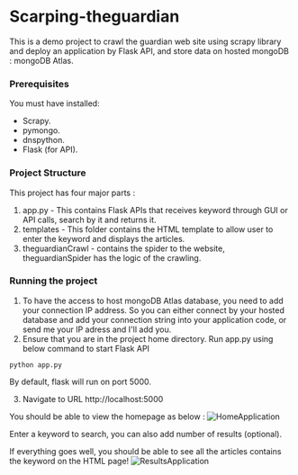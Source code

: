 # Scarping-theguardian
This is a demo project to crawl the guardian web site using scrapy library and deploy an application by Flask API, and store data on hosted mongoDB : mongoDB Atlas.

### Prerequisites
You must have installed:
- Scrapy.
- pymongo.
- dnspython.
- Flask (for API).

### Project Structure
This project has four major parts :
1. app.py - This contains Flask APIs that receives keyword through GUI or API calls, search by it and returns it.
2. templates - This folder contains the HTML template to allow user to enter the keyword and displays the articles.
3. theguardianCrawl - contains the spider to the website, theguardianSpider has the logic of the crawling.

### Running the project
1. To have the access to host mongoDB Atlas database, you need to add your connection IP address. So you can either connect by your hosted database and add your connection string into your application code, or send me your IP adress and I'll add you.
2. Ensure that you are in the project home directory. Run app.py using below command to start Flask API

```
python app.py
```
By default, flask will run on port 5000.

3. Navigate to URL http://localhost:5000

You should be able to view the homepage as below :
![HomeApplication](https://user-images.githubusercontent.com/61110435/131260695-e910ec06-bfe0-4aef-a6e6-96c2f106dab7.PNG)


Enter a keyword to search, you can also add number of results (optional).

If everything goes well, you should  be able to see all the articles contains the keyword on the HTML page!
![ResultsApplication](https://user-images.githubusercontent.com/61110435/131260757-a90f3288-9703-443f-be8d-257b6b588f6c.PNG)

